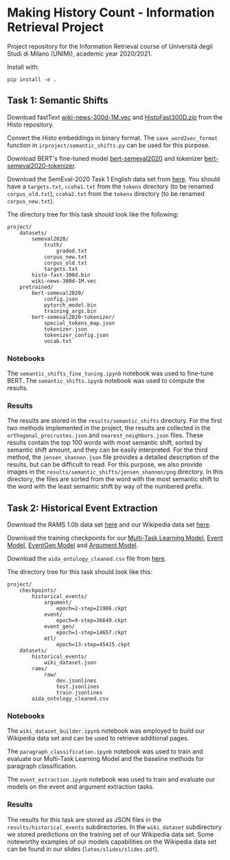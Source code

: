 # Making History Count - Information Retrieval Project
Project repository for the Information Retrieval course of Università degli Studi di Milano (UNIMI), academic year 2020/2021.

Install with:

	pip install -e .
	
	
## Task 1: Semantic Shifts
Download fastText [wiki-news-300d-1M.vec](https://fasttext.cc/docs/en/english-vectors.html) and [HistoFast300D.zip](https://github.com/dhfbk/Histo) from the Histo repository. 

Convert the Histo embeddings in binary format. The ``save_word2vec_format`` function in ``irproject/semantic_shifts.py`` can be used for this purpose.

Download BERT's fine-tuned model [bert-semeval2020](https://drive.google.com/file/d/1LiUqP5cao3gsQMNBCceioQ6Q7vYxkPTo/view?usp=sharing) and tokenizer [bert-semeval2020-tokenizer](https://drive.google.com/file/d/1FRoNBH1G9ZDtesLwAl4nlifbqQtsQCE4/view?usp=sharing).

Download the SemEval-2020 Task 1 English data set from [here](https://www.ims.uni-stuttgart.de/en/research/resources/corpora/sem-eval-ulscd-eng/). You should have a ``targets.txt``, ``ccoha1.txt`` from the ``tokens`` directory (to be renamed ``corpus_old.txt``), ``ccoha2.txt`` from the ``tokens`` directory (to be renamed ``corpus_new.txt``).

The directory tree for this task should look like the following:

    project/
        datasets/
            semeval2020/
                truth/
                    graded.txt
                corpus_new.txt
                corpus_old.txt
                targets.txt
            histo-fast-300d.bin
            wiki-news-300d-1M.vec
        pretrained/
            bert-semeval2020/
                config.json
                pytorch_model.bin
                training_args.bin
            bert-semeval2020-tokenizer/
                special_tokens_map.json
                tokenizer.json
                tokenizer_config.json
                vocab.txt

### Notebooks            

The ``semantic_shifts_fine_tuning.ipynb`` notebook was used to fine-tune BERT. The ``semantic_shifts.ipynb`` notebook was used to compute the results.

### Results

The results are stored in the ``results/semantic_shifts`` directory. For the first two methods implemented in the project, the results are collected in the ``orthogonal_procrustes.json`` and ``nearest_neighbors.json`` files. These results contain the top 100 words with most semantic shift, sorted by semantic shift amount, and they can be easily interpreted. For the third method, the ``jensen_shannon.json`` file provides a detailed description of the results, but can be difficult to read. For this purpose, we also provide images in the ``results/semantic_shifts/jensen_shannon/png`` directory. In this directory, the files are sorted from the word with the most semantic shift to the word with the least semantic shift by way of the numbered prefix. 

## Task 2: Historical Event Extraction

Download the RAMS 1.0b data set [here](https://nlp.jhu.edu/rams/) and our Wikipedia data set [here](https://drive.google.com/file/d/1exT7OK-7ViONUE6JPeBRD8vTy6ObusvS/view?usp=sharing).

Download the training checkpoints for our [Multi-Task Learning Model](https://drive.google.com/file/d/10UHxbZl8B5qk3Kpok8c0rThxFBUljWoH/view?usp=sharing), [Event Model](https://drive.google.com/file/d/16UcLQnaCUx_oqyDd3rspFLiIqGSdWwnt/view?usp=sharing), [EventGen Model](https://drive.google.com/file/d/1gM_4lEFmciSJhF-W1Ka-MsRS3HysTG8L/view?usp=sharing) and [Argument Model](https://drive.google.com/file/d/1ZXv2w57mHWtis4xbsteC2WF-VnuNJoU2/view?usp=sharing).

Download the ``aida_ontology_cleaned.csv`` file from [here](https://github.com/raspberryice/gen-arg).

The directory tree for this task should look like this:

    project/
        checkpoints/
            historical_events/
                argument/
                    epoch=2-step=21986.ckpt
                event/
                    epoch=9-step=36649.ckpt
                event_gen/
                    epoch=1-step=14657.ckpt
                mtl/
                    epoch=13-step=45415.ckpt
        datasets/
            historical_events/
                wiki_dataset.json
            rams/
                raw/
                    dev.jsonlines
                    test.jsonlines
                    train.jsonlines
            aida_ontology_cleaned.csv

### Notebooks

The ``wiki_dataset_builder.ipynb`` notebook was employed to build our Wikipedia data set and can be used to retrieve additional pages. 

The ``paragraph_classification.ipynb`` notebook was used to train and evaluate our Multi-Task Learning Model and the baseline methods for paragraph classification.

The ``event_extraction.ipynb`` notebook was used to train and evaluate our models on the event and argument extraction tasks.

### Results

The results for this task are stored as JSON files in the ``results/historical_events`` subdirectories. In the ``wiki_dataset`` subdirectory we stored predictions on the training set of our Wikipedia data set. Some noteworthy examples of our models capabilities on the Wikipedia data set can be found in our slides (``latex/slides/slides.pdf``).